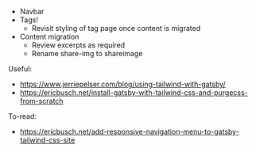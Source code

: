 - Navbar
- Tags!
  - Revisit styling of tag page once content is migrated
- Content migration
  - Review excerpts as required
  - Rename share-img to shareimage

Useful:

- https://www.jerriepelser.com/blog/using-tailwind-with-gatsby/
- https://ericbusch.net/install-gatsby-with-tailwind-css-and-purgecss-from-scratch

To-read:

- https://ericbusch.net/add-responsive-navigation-menu-to-gatsby-tailwind-css-site
